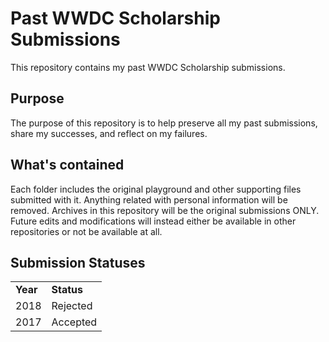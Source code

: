 # Past WWDC Scholarship Submissions
This repository contains my past WWDC Scholarship submissions. 

## Purpose
The purpose of this repository is to help preserve all my past submissions, share my successes, and reflect on my failures. 

## What's contained
Each folder includes the original playground and other supporting files submitted with it. Anything related with personal information will be removed. 
Archives in this repository will be the original submissions ONLY. Future edits and modifications will instead either be available in other repositories or not be available at all. 

## Submission Statuses
<table>
    <tr>
        <td><strong>Year</strong></td>
        <td><strong>Status</strong></td>
    </tr>
    <tr>
        <td>2018</td>
        <td>Rejected</td>
    </tr>
    <tr>
        <td>2017</td>
        <td>Accepted</td>
    </tr>
</table>
